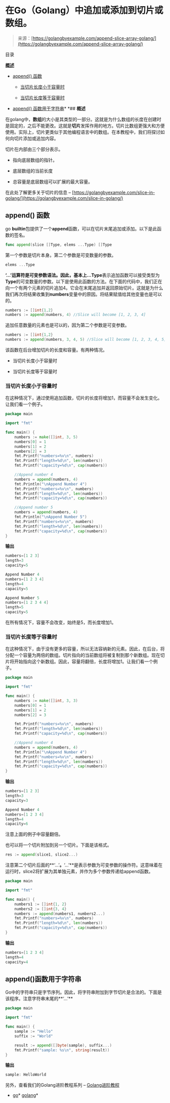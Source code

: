 <!--yml

分类：未分类

日期：2024-10-13 06:39:40

-->

# 在Go（Golang）中追加或添加到切片或数组。

> 来源：[https://golangbyexample.com/append-slice-array-golang/](https://golangbyexample.com/append-slice-array-golang/)

目录

**[概述](#Overview "概述")**

+   [append() 函数](#append_Function "append() 函数")

    +   [当切片长度小于容量时](#When_slice_length_is_less_than_capacity "当切片长度小于容量时")

    +   [当切片长度等于容量时](#When_slice_length_is_equal_to_the_capacity "当切片长度等于容量时")

+   [append() 函数用于字符串](#append_Function_for_string "append() 函数用于字符串")*  *## **概述**

在golang中，**数组**的大小是其类型的一部分。这就是为什么数组的长度在创建时是固定的，之后不能更改。这就是**切片**发挥作用的地方。切片比数组更强大和方便使用。实际上，切片更类似于其他编程语言中的数组。在本教程中，我们将探讨如何向切片添加或追加内容。

切片在内部由三个部分表示。

+   指向底层数组的指针。

+   底层数组的当前长度

+   总容量是底层数组可以扩展的最大容量。

在此处了解更多关于切片的信息 – [https://golangbyexample.com/slice-in-golang/](https://golangbyexample.com/slice-in-golang/)

## **append() 函数**

go **builtin**包提供了一个**append**函数，可以在切片末尾追加或添加。以下是此函数的签名。

```go
func append(slice []Type, elems ...Type) []Type
```

第一个参数是切片本身。第二个参数是可变数量的参数。

```go
elems ...Type
```

**‘…’**运算符是可变参数语法。因此，基本上**…Type**表示追加函数可以接受类型为**Type**的可变数量的参数。以下是使用此函数的方法。在下面的代码中，我们正在向一个有两个元素的切片追加4。它会在末尾追加并返回原始切片。这就是为什么我们再次将结果收集到**numbers**变量中的原因。将结果赋值给其他变量也是可以的。

```go
numbers := []int{1,2}
numbers := append(numbers, 4) //Slice will become [1, 2, 3, 4]
```

追加任意数量的元素也是可以的，因为第二个参数是可变参数。

```go
numbers := []int{1,2}
numbers := append(numbers, 3, 4, 5) //Slice will become [1, 2, 3, 4, 5]
```

该函数在后台增加切片的长度和容量。有两种情况。

+   当切片长度小于容量时

+   当切片长度等于容量时

### **当切片长度小于容量时**

在这种情况下，通过使用追加函数，切片的长度将增加1，而容量不会发生变化。让我们看一个例子。

```go
package main

import "fmt"

func main() {
    numbers := make([]int, 3, 5)
    numbers[0] = 1
    numbers[1] = 2
    numbers[2] = 3
    fmt.Printf("numbers=%v\n", numbers)
    fmt.Printf("length=%d\n", len(numbers))
    fmt.Printf("capacity=%d\n", cap(numbers))

    //Append number 4
    numbers = append(numbers, 4)
    fmt.Println("\nAppend Number 4")
    fmt.Printf("numbers=%v\n", numbers)
    fmt.Printf("length=%d\n", len(numbers))
    fmt.Printf("capacity=%d\n", cap(numbers))

    //Append number 5
    numbers = append(numbers, 4)
    fmt.Println("\nAppend Number 5")
    fmt.Printf("numbers=%v\n", numbers)
    fmt.Printf("length=%d\n", len(numbers))
    fmt.Printf("capacity=%d\n", cap(numbers))
}
```

**输出**

```go
numbers=[1 2 3]
length=3
capacity=5

Append Number 4
numbers=[1 2 3 4]
length=4
capacity=5

Append Number 5
numbers=[1 2 3 4 4]
length=5
capacity=5
```

在所有情况下，容量不会改变，始终是5，而长度增加1。

### **当切片长度等于容量时**

在这种情况下，由于没有更多的容量，所以无法容纳新的元素。因此，在后台，将分配一个容量为两倍的数组。切片指向的当前数组将被复制到那个新数组。现在切片将开始指向这个新数组。因此，容量将翻倍，长度将增加1。让我们看一个例子。

```go
package main

import "fmt"

func main() {
    numbers := make([]int, 3, 3)
    numbers[0] = 1
    numbers[1] = 2
    numbers[2] = 3

    fmt.Printf("numbers=%v\n", numbers)
    fmt.Printf("length=%d\n", len(numbers))
    fmt.Printf("capacity=%d\n", cap(numbers))

    //Append number 4
    numbers = append(numbers, 4)
    fmt.Println("\nAppend Number 4")
    fmt.Printf("numbers=%v\n", numbers)
    fmt.Printf("length=%d\n", len(numbers))
    fmt.Printf("capacity=%d\n", cap(numbers))
}
```

**输出**

```go
numbers=[1 2 3]
length=3
capacity=3

Append Number 4
numbers=[1 2 3 4]
length=4
capacity=6
```

注意上面的例子中容量翻倍。

也可以将一个切片附加到另一个切片。下面是该格式。

```go
res := append(slice1, slice2...)
```

注意第二个切片后面的**‘…’**。**‘…’**是表示参数为可变参数的操作符。这意味着在运行时，slice2将扩展为其单独元素，并作为多个参数传递给append函数。

```go
package main

import "fmt"

func main() {
    numbers1 := []int{1, 2}
    numbers2 := []int{3, 4}
    numbers := append(numbers1, numbers2...)
    fmt.Printf("numbers=%v\n", numbers)
    fmt.Printf("length=%d\n", len(numbers))
    fmt.Printf("capacity=%d\n", cap(numbers))
}
```

**输出**

```go
numbers=[1 2 3 4]
length=4
capacity=4
```

## **append()函数用于字符串**

Go中的字符串只是字节序列。因此，将字符串附加到字节切片是合法的。下面是该程序。注意字符串末尾的**‘…’**

```go
package main

import "fmt"

func main() {
    sample := "Hello"
    suffix := "World"

    result := append([]byte(sample), suffix...)
    fmt.Printf("sample: %s\n", string(result))
}
```

**输出**

```go
sample: HelloWorld
```

另外，查看我们的Golang进阶教程系列 – [Golang进阶教程](https://golangbyexample.com/golang-comprehensive-tutorial/)

+   [go](https://golangbyexample.com/tag/go/)*   [golang](https://golangbyexample.com/tag/golang/)*
